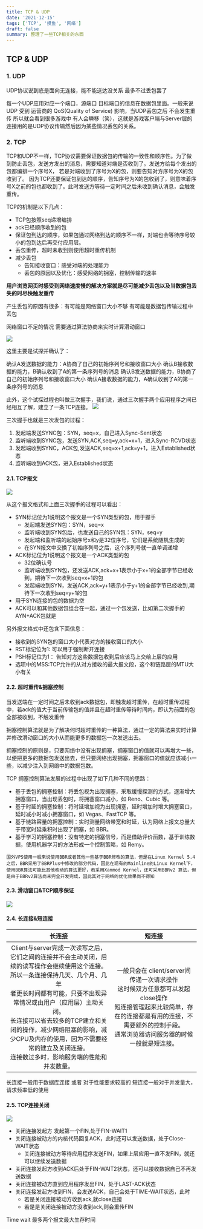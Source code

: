 ```yaml
---
title: TCP & UDP
date: '2021-12-15'
tags: ['TCP', '摸鱼', '网络']
draft: false
summary: 整理了一些TCP相关的东西
---
```


## TCP & UDP

### 1. UDP
UDP协议说到底是面向无连接，能不能送达没关系 最多不过丢包罢了

每一个UDP应用对应一个端口，源端口 目标端口的信息在数据包里面。一般来说UDP 受到 运营商的 QoS(Quality of Service) 影响，当UDP丢包之后 不会发生重传 所以就会看到很多游戏中 有人会瞬移（笑），这就是游戏客户端与Server层的连接用的是UDP协议传输然后因为某些情况丢包的关系。

### 2. TCP
TCP和UDP不一样，TCP协议需要保证数据包的传输的一致性和顺序性。为了做到防止丢包，发送方发出的消息，需要知道对端是否收到了。发送方给每个发出的包都编排一个序号X， 若是对端收到了序号为X的包，则要告知对方序号为X的包收到了。 因为TCP还要保证包到达的顺序，告知序号为X的包收到了，则意味着序号X之前的包也都收到了。此时发送方等待一定时间之后未收到确认消息，会触发重传。

TCP的机制是以下几点：
- TCP包按照seq递增编排
- ack已经顺序收到的包
- 保证包到达的顺序，如果包通过网络到达的顺序不一样，对端也会等待序号较小的包到达后再交付应用层。
- 丢包重传，超时未收到则使用超时重传机制
- 减少丢包
    - 告知接收窗口：感受对端的处理能力
    - 丢包的原因以及优化：感受网络的拥塞，控制传输的速率

**用户浏览网页时感受到网络速度慢的解决方案就是尽可能减少丢包以及当数据包丢失的时尽快触发重传**

产生丢包的原因有很多：有可能是网络窗口大小不够 有可能是数据包传输过程中丢包

网络窗口不足的情况 需要通过算法协商来实时计算滑动窗口

![](https://p1-juejin.byteimg.com/tos-cn-i-k3u1fbpfcp/18cd55066b054f9fb4cd82d9908bf2ee~tplv-k3u1fbpfcp-watermark.awebp?)

这里主要是试探并确认了：

确认A发送数据的能力：A协商了自己的初始序列号和接收窗口大小
确认B接收数据的能力，B确认收到了A的第一条序列号的消息
确认B发送数据的能力，B协商了自己的初始序列号和接收窗口大小
确认A接收数据的能力，A确认收到了A的第一条序列号的消息

此外，这个试探过程也叫做三次握手，我们说，通过三次握手两个应用程序之间已经相互了解，建立了一条TCP连接。
![](https://p3-juejin.byteimg.com/tos-cn-i-k3u1fbpfcp/d1de5e27f57c4a699f6eecf9a229875f~tplv-k3u1fbpfcp-watermark.awebp?)

三次握手也就是三次发包的过程：

1. 发起端发送SYNC包：SYN，seq=x，自己进入Sync-Sent状态
2. 监听端收到SYNC包，发送SYN,ACK,seq=y,ack=x+1，进入Sync-RCVD状态
3. 发起端收到SYNC，ACK包,发送ACK,seq=x+1,ack=y+1，进入Established状态
4. 监听端收到ACK包，进入Established状态

#### 2.1. TCP报文
![](https://p3-juejin.byteimg.com/tos-cn-i-k3u1fbpfcp/d561742059ea4ea28530a1256afadafb~tplv-k3u1fbpfcp-watermark.awebp?)

从这个报文格式和上面三次握手的过程可以看出：
- SYN标记位为1说明这个报文是一个SYN类型的包，用于握手
  - 发起端发送SYN包：SYN，seq=x
  - 监听端收到SYN包后，也发送自己的SYN包：SYN，seq=y
  - 发起端和监听端的起始序号x和y是32位序号，它们是系统随机生成的
  - 在SYN报文中交换了初始序列号之后，这个序列号就一直单调递增
- ACK标记位为1说明这个报文是一个ACK类型的包
  - 32位确认号
  - 监听端收到SYN包，还发送ACK,ack=x+1表示小于x+1的全部字节已经收到，期待下一次收到seq=x+1的包
  - 发起端收到SYN，发送ACK,ack=y+1表示小于y+1的全部字节已经收到,期待下一次收到seq=y+1的包
- 用于SYN连接的包的数据为空
- ACK可以和其他数据包组合在一起，通过一个包发送，比如第二次握手的AYN+ACK包就是

另外报文格式中还包含下面信息：
- 接收到的SYN包的窗口大小代表对方的接收窗口的大小
- RST标记位为1: 可以用于强制断开连接
- PSH标记位为1： 告知对方这些数据包收到后应该马上交给上层的应用
- 选项中的MSS:TCP允许的从对方接收的最大报文段，这个和链路层的MTU大小有关

#### 2.2. 超时重传&拥塞控制
当发送端在一定时间之后未收到ack数据包，即触发超时重传，在超时重传过程中，若ack的值大于当前传输包的值并且在超时重传等待时间内，即认为前面的包全部被收到，不触发重传

拥塞控制算法就是为了解决何时超时重传的一种算法，通过一定的算法来实时计算并修改滑动窗口的大小从而能更多的数据包一次发送出去。

拥塞控制的原则是，只要网络中没有出现拥塞，拥塞窗口的值就可以再增大一些，以便把更多的数据包发送出去，但只要网络出现拥塞，拥塞窗口的值就应该减小一些，以减少注入到网络中的数据包数。

TCP 拥塞控制算法发展的过程中出现了如下几种不同的思路：
- 基于丢包的拥塞控制：将丢包视为出现拥塞，采取缓慢探测的方式，逐渐增大拥塞窗口，当出现丢包时，将拥塞窗口减小，如 Reno、Cubic 等。
- 基于时延的拥塞控制：将时延增加视为出现拥塞，延时增加时增大拥塞窗口，延时减小时减小拥塞窗口，如 Vegas、FastTCP 等。
- 基于链路容量的拥塞控制：实时测量网络带宽和时延，认为网络上报文总量大于带宽时延乘积时出现了拥塞，如 BBR。
- 基于学习的拥塞控制：没有特定的拥塞信号，而是借助评价函数，基于训练数据，使用机器学习的方法形成一个控制策略，如 Remy。

```
国外VPS使用一般来说使用BBR或者其他一些基于BBR修改的算法，但是在Linux Kernel 5.4之后，BBR采用了BBRPlus中修改的部分代码，因此在现有的Mainline的Linux Kernel下，使用BBR算法可能比其他改动的算法更好，若采用Xanmod Kernel，还可采用BBRv2 算法，但是由于BBRv2算法尚未完全开发完成，因此其对于网络的优化效果尚不得知
```

#### 2.3. 滑动窗口&TCP顺序保证
![](https://p9-juejin.byteimg.com/tos-cn-i-k3u1fbpfcp/2dd27e13fbe8427dadfb9fe0cf6e00f0~tplv-k3u1fbpfcp-watermark.awebp?)

#### 2.4. 长连接&短连接
|长连接|短连接|
|:-:|:-:|
|Client与server完成一次读写之后，它们之间的连接并不会主动关闭，后续的读写操作会继续使用这个连接。<br />所以一条连接保持几天、几个月、几年<br />者更长时间都有可能，只要不出现异常情况或由用户（应用层）主动关闭。<br />长连接可以省去较多的TCP建立和关闭的操作，减少网络阻塞的影响，减少CPU及内存的使用，因为不需要经常的建立及关闭连接。<br />连接数过多时，影响服务端的性能和并发数量。|一般只会在 client/server间传递一次请求操作<br />这时候双方任意都可以发起close操作<br />短连接管理起来比较简单，存在的连接都是有用的连接，不需要额外的控制手段。<br />通常浏览器访问服务器的时候一般就是短连接。|

长连接一般用于数据库连接 或者 对于性能要求较高的
短连接一般对于并发量大，请求频率低的使用

#### 2.5. TCP连接关闭
![](https://p1-juejin.byteimg.com/tos-cn-i-k3u1fbpfcp/fae1ca593dfe4566b597358f9faed3aa~tplv-k3u1fbpfcp-watermark.awebp?)

- 关闭连接发起方 发起第一个FIN,处于FIN-WAIT1
- 关闭连接被动方的内核代码回复ACK，此时还可以发送数据，处于Close-WAIT状态
    - 关闭连接被动方等待应用程序发送FIN，如果上层应用一直不发FIN，就还可以继续发送数据
- 关闭连接发起方收到ACK后处于FIN-WAIT2状态，还可以接收数据自己不再发送数据
- 关闭连接被动方直到应用程序发出FIN，处于LAST-ACK状态
- 关闭连接发起方收到FIN，会发送ACK，自己会处于TIME-WAIT状态，此时
    - 若是关闭连接被动方收到ack,就close连接
    - 若是是关闭连接被动方没收到ack,则会重传FIN

Time wait 最多两个报文最大生存时间